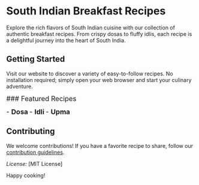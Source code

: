 # South Indian Breakfast Recipes

Explore the rich flavors of South Indian cuisine with our collection of authentic breakfast recipes. From crispy dosas to fluffy idlis, each recipe is a delightful journey into the heart of South India.

## Getting Started

Visit our website to discover a variety of easy-to-follow recipes. No installation required; simply open your web browser and start your culinary adventure.

<font size="+1">### Featured Recipes</font>

<font size="+1">- **Dosa**</font>
<font size="+1">- **Idli**</font>
<font size="+1">- **Upma**</font>


## Contributing

We welcome contributions! If you have a favorite recipe to share, follow our [contribution guidelines](CONTRIBUTING.md).

*License:* [MIT License]
    
Happy cooking!